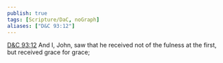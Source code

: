 ```yaml
---
publish: true
tags: [Scripture/DaC, noGraph]
aliases: ["D&C 93:12"]
---
```

[D&C 93:12](https://churchofjesuschrist.org/study/scriptures/dc-testament/dc/93?lang=eng&id=p12#p12) And I, John, saw that he received not of the fulness at the first, but received grace for grace;
